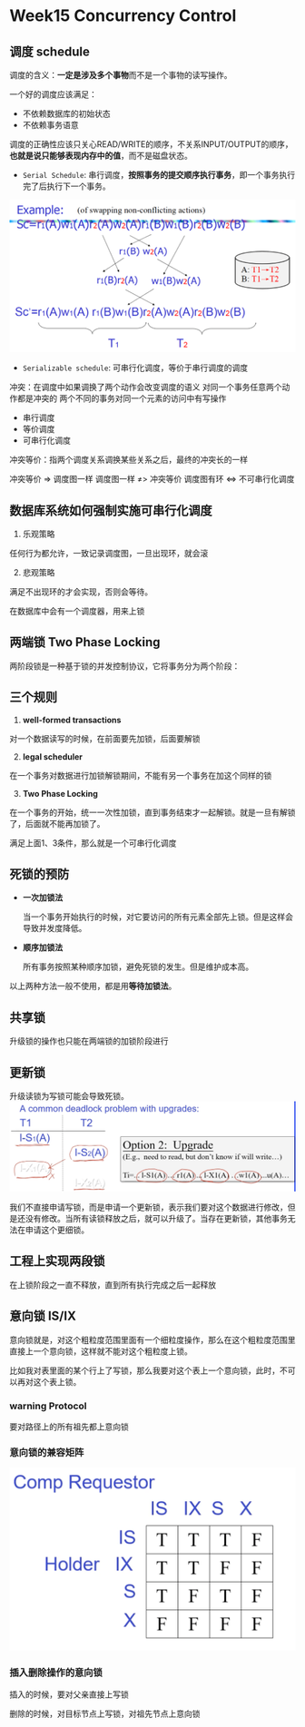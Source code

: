 
# Week15 Concurrency Control

## 调度 schedule

调度的含义：**一定是涉及多个事物**而不是一个事物的读写操作。

一个好的调度应该满足：

+ 不依赖数据库的初始状态
+ 不依赖事务语意

调度的正确性应该只关心READ/WRITE的顺序，不关系INPUT/OUTPUT的顺序，**也就是说只能够表现内存中的值**，而不是磁盘状态。

+ `Serial Schedule`: 串行调度，**按照事务的提交顺序执行事务**，即一个事务执行完了后执行下一个事务。

![串行调度](./pics/串行调度.png)

+ `Serializable schedule`: 可串行化调度，等价于串行调度的调度

冲突：在调度中如果调换了两个动作会改变调度的语义
对同一个事务任意两个动作都是冲突的
两个不同的事务对同一个元素的访问中有写操作

* 串行调度
* 等价调度
* 可串行化调度

冲突等价：指两个调度关系调换某些关系之后，最终的冲突长的一样

冲突等价 => 调度图一样
调度图一样 ≠> 冲突等价
调度图有环 <=> 不可串行化调度

## 数据库系统如何强制实施可串行化调度

1. 乐观策略

任何行为都允许，一致记录调度图，一旦出现环，就会滚

2. 悲观策略

满足不出现环的才会实现，否则会等待。

在数据库中会有一个调度器，用来上锁

## 两端锁 Two Phase Locking

两阶段锁是一种基于锁的并发控制协议，它将事务分为两个阶段：

## 三个规则

1. **well-formed transactions** 

对一个数据读写的时候，在前面要先加锁，后面要解锁

2. **legal scheduler**

在一个事务对数据进行加锁解锁期间，不能有另一个事务在加这个同样的锁

3. **Two Phase Locking**
  
在一个事务的开始，统一一次性加锁，直到事务结束才一起解锁。就是一旦有解锁了，后面就不能再加锁了。

满足上面1、3条件，那么就是一个可串行化调度

## 死锁的预防

+ **一次加锁法**
  
  当一个事务开始执行的时候，对它要访问的所有元素全部先上锁。但是这样会导致并发度降低。
+ **顺序加锁法**
  
  所有事务按照某种顺序加锁，避免死锁的发生。但是维护成本高。
  
以上两种方法一般不使用，都是用**等待加锁法**。

## 共享锁

升级锁的操作也只能在两端锁的加锁阶段进行

## 更新锁

升级读锁为写锁可能会导致死锁。
![升级锁导致的死锁例子](./pics/升级锁导致的死锁例子.png)

我们不直接申请写锁，而是申请一个更新锁，表示我们要对这个数据进行修改，但是还没有修改。当所有读锁释放之后，就可以升级了。当存在更新锁，其他事务无法在申请这个更细锁。

## 工程上实现两段锁

在上锁阶段之一直不释放，直到所有执行完成之后一起释放

## 意向锁 IS/IX
意向锁就是，对这个粗粒度范围里面有一个细粒度操作，那么在这个粗粒度范围里直接上一个意向锁，这样就不能对这个粗粒度上锁。

比如我对表里面的某个行上了写锁，那么我要对这个表上一个意向锁，此时，不可以再对这个表上锁。

### warning Protocol
要对路径上的所有祖先都上意向锁

### 意向锁的兼容矩阵
![意向锁的兼容矩阵](./pics/意向锁的兼容矩阵.png)

### 插入删除操作的意向锁
插入的时候，要对父亲直接上写锁

删除的时候，对目标节点上写锁，对祖先节点上意向锁